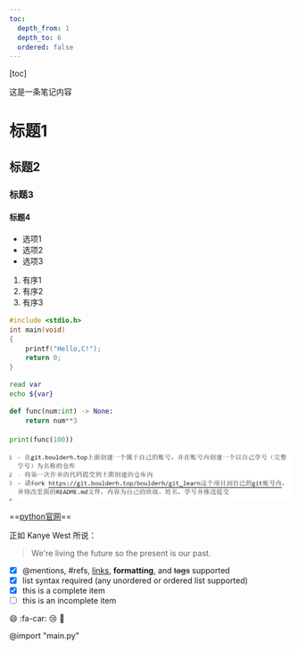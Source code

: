 ```yaml
---
toc:
  depth_from: 1
  depth_to: 6
  ordered: false
---
```

[toc]

这是一条笔记内容
# 标题1
## 标题2
### 标题3
#### 标题4

- 选项1
- 选项2
- 选项3

1. 有序1
2. 有序2
3. 有序3

``` c
#include <stdio.h>
int main(void)
{
    printf("Hello,C!");
    return 0;
}
```

``` bash
read var
echo ${var}
```

``` python {.line-numbers}
def func(num:int) -> None:
    return num**3

print(func(100))
```

![作业2](作业2.PNG)


==[python官网](https://www.python.org)==




正如 Kanye West 所说：

> We're living the future so
> the present is our past.


- [x] @mentions, #refs, [links](), **formatting**, and <del>tags</del> supported
- [x] list syntax required (any unordered or ordered list supported)
- [x] this is a complete item
- [ ] this is an incomplete item

:smile:
:fa-car:
:cry:
:tiger:

@import "main.py"
